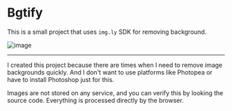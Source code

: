 # Bgtify

This is a small project that uses `img.ly` SDK for removing background. 

![image](https://github.com/maitzeth/bgtify/assets/8760358/69e81086-cc4e-4ff9-abc6-7c77bcabb788)

----

I created this project because there are times when I need to remove image backgrounds quickly. And I don't want to use platforms like Photopea or have to install Photoshop just for this.

Images are not stored on any service, and you can verify this by looking the source code. Everything is processed directly by the browser.
